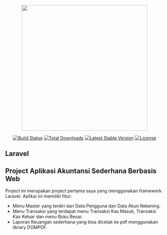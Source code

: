 <p align="center"><a href="https://laravel.com" target="_blank"><img src="https://raw.githubusercontent.com/laravel/art/master/logo-lockup/5%20SVG/2%20CMYK/1%20Full%20Color/laravel-logolockup-cmyk-red.svg" width="400"></a></p>

<p align="center">
<a href="#"><img src="https://travis-ci.org/laravel/framework.svg" alt="Build Status"></a>
<a href="#"><img src="https://poser.pugx.org/laravel/framework/d/total.svg" alt="Total Downloads"></a>
<a href="#"><img src="https://poser.pugx.org/laravel/framework/v/stable.svg" alt="Latest Stable Version"></a>
<a href="#"><img src="https://poser.pugx.org/laravel/framework/license.svg" alt="License"></a>
</p>

## Laravel
## Project Aplikasi Akuntansi Sederhana Berbasis Web 

Project ini merupakan project pertama saya yang menggunakan framework Laravel. Aplikai ini memiliki fitur:

- Menu Master yang terdiri dari Data Pengguna dan Data Akun Rekening.
- Menu Transaksi yang terdapat menu Transaksi Kas Masuk, Transaksi Kas Keluar dan menu Buku Besar.
- Laporan Keuangan sederhana yang bisa dicetak ke pdf menggunakan library DOMPDF.
